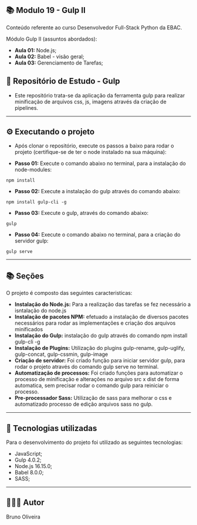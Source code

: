 ## 📚 Modulo 19 - Gulp II
Conteúdo referente ao curso Desenvolvedor Full-Stack Python da EBAC.

Módulo Gulp II (assuntos abordados):
- **Aula 01:** Node.js;
- **Aula 02:** Babel - visão geral;
- **Aula 03:** Gerenciamento de Tarefas;

## 📝 Repositório de Estudo - Gulp

- Este repositório trata-se da aplicação da ferramenta gulp para realizar minificação de arquivos css, js, imagens através da criação de pipelines.

---
## ⚙️ Executando o projeto

- Após clonar o repositório, execute os passos a baixo para rodar o projeto (certifique-se de ter o node instalado na sua máquina):

- **Passo 01:** Execute o comando abaixo no terminal, para a instalação do node-modules:
```
npm install
```
- **Passo 02:** Execute a instalação do gulp através do comando abaixo:
```
npm install gulp-cli -g
```
- **Passo 03:** Execute o gulp, através do comando abaixo:
```
gulp
```
- **Passo 04:** Execute o comando abaixo no terminal, para a criação do servidor gulp:
```
gulp serve
```

---
## 📚 Seções

O projeto é composto das seguintes caracteristicas:

- **Instalação do Node.js:** Para a realização das tarefas se fez necessário a isntalação do node.js
- **Instalação de pacotes NPM:** efetuado a instalação de diversos pacotes necessários para rodar as implementações e criação dos arquivos minificados
- **Instalação do Gulp:** instalação do gulp através do comando npm install gulp-cli -g
- **Instalação de Plugins:** Utilização do plugins gulp-rename, gulp-uglify, gulp-concat, gulp-cssmin, gulp-image
- **Criação de servidor:** Foi criado função para iniciar servidor gulp, para rodar o projeto através do comando gulp serve no terminal.
- **Automatização de processos:** Foi criado funções para automatizar o processo de minificação e alterações no arquivo src x dist de forma automatica, sem precisar rodar o comando gulp para reiniciar o processo.
- **Pre-processador Sass:** Utilização de sass para melhorar o css e automatizado processo de edição arquivos sass no gulp.
---

## 💼 Tecnologias utilizadas

Para o desenvolvimento do projeto foi utilizado as seguintes tecnologias:

- JavaScript;
- Gulp 4.0.2;
- Node.js 16.15.0;
- Babel 8.0.0;
- SASS;

---

## 🙋🏻‍♂️ Autor

Bruno Oliveira